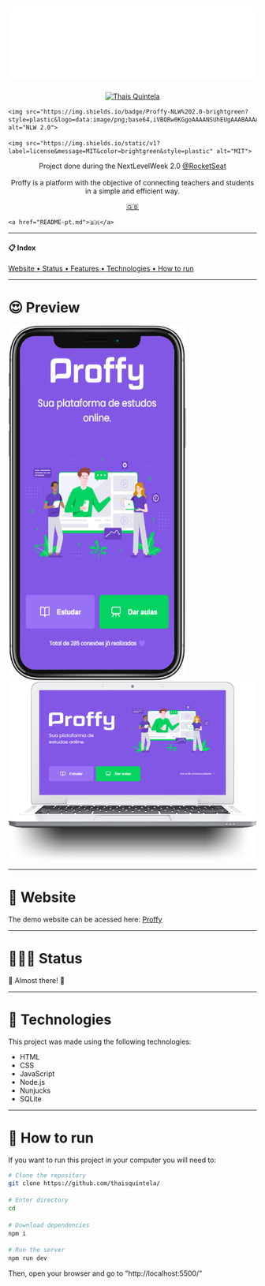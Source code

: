 <h1 align="center"><img src="/.github/logo.svg" alt="Proffy" color="#8257E5"></h1>

<p align="center">
    <a href="https://www.linkedin.com/in/thais-quintela/">
        <img src="https://img.shields.io/static/v1?label=%20&message=Thais%20Quintela&color=brightgreen&style=plastic&logo=LinkedIn" alt="Thais Quintela">
    </a>

    <img src="https://img.shields.io/badge/Proffy-NLW%202.0-brightgreen?style=plastic&logo=data:image/png;base64,iVBORw0KGgoAAAANSUhEUgAAABAAAAAQCAMAAAAoLQ9TAAAALVBMVEVHcExxWsF0XMJzXMJxWcFsUsD///9jRrzY0u6Xh9Gsn9n39fyMecy0qd2bjNJWBT0WAAAABHRSTlMA2Do606wF2QAAAGlJREFUGJVdj1cWwCAIBLEsRU3uf9xobDH8+GZwUYi8i6ucJwrxKE+7D0G9Q4vlYqtmCSjndr4CgCgzlyFgfKfKCVO0LrPKjmiqMxGXkJwNnXskqWG+1oSM+BSwD8f29YLNjvx/OQrn+g99oQSoNmt3PgAAAABJRU5ErkJggg==" alt="NLW 2.0">

    <img src="https://img.shields.io/static/v1?label=license&message=MIT&color=brightgreen&style=plastic" alt="MIT">
</p>

<p align="center">Project done during the NextLevelWeek 2.0  <a href="https://github.com/Rocketseat">@RocketSeat</a><br><br>Proffy is a platform with the objective of connecting teachers and students in a simple and efficient way.</p>

<p align="center">
    <a href="README.md">🇬🇧</a>
    
    <a href="README-pt.md">🇧🇷</a>
</p>

---

<div>
    <h4>📋 Index</h4>
    <a href="#website">Website • </a>
    <a href="#status">Status • </a>
    <a href="#features">Features • </a>
    <a href="#technologies">Technologies • </a>
    <a href="#run">How to run</a>
</div>

---

<div>
    <h1>😍 Preview</h1>
    <img src="/.github/Proffy_phone.png" alt="Mobile view">
    <img src="/.github/Proffy_laptop.png" alt="PC view">
</div>

---

<div id="website">
    <h1>👾 Website</h1>
    <p>The demo website can be acessed here: <a href="">Proffy</a></p>
</div>

---

<div id="status">
    <h1>👷🏻‍♀️ Status</h1>
    <p>🧱 Almost there! 🧱</p>
</div>

---

<div id="technologies">
    <h1>🚀 Technologies</h1>
    <p>This project was made using the following technologies:</p>
    <ul>
        <li>HTML</li>
        <li>CSS</li>
        <li>JavaScript</li>
        <li>Node.js</li>
        <li>Nunjucks</li>
        <li>SQLite</li>
    </ul>
</div>

---

<div id="run">
    <h1>🤔 How to run</h1>
    <p>If you want to run this project in your computer you will need to:</p>
</div>

```bash
# Clone the repository
git clone https://github.com/thaisquintela/

# Enter directory
cd 

# Download dependencies
npm i

# Run the server
npm run dev
```
<p>Then, open your browser and go to "http://localhost:5500/"</p>
